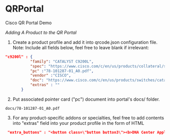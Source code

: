 # QRPortal
Cisco QR Portal Demo

*Adding A Product to the QR Portal*

1. Create a product profile and add it into qrcode.json configuration file. Note: Include all fields below, feel free to leave blank if irrelevant:

```json
"c9200l" : {
	       "family": "CATALYST C9200L",
	       "spec": "https://www.cisco.com/c/en/us/products/collateral/switches/catalyst-9200-series-switches/nb-06-cat9200-ser-data-sheet-cte-en.pdf",
	       "pc" :"78-101287-01_A0.pdf",
	       "vendor" :"CISCO",
	       "doc": "https://www.cisco.com/c/en/us/products/switches/catalyst-9200-series-switches/index.html",
	       "extras" : ""
	   }
```

2. Put associated pointer card ("pc") document into portal's docs/ folder.

```
docs/78-101287-01_A0.pdf
```

3. For any product-specific addons or specialties, feel free to add contents into "extras" field into your product profile in the form of HTML

```json
 "extra_buttons" : "<button class=\"button button3\"><b>DNA Center Application<br></b></button>"
```
